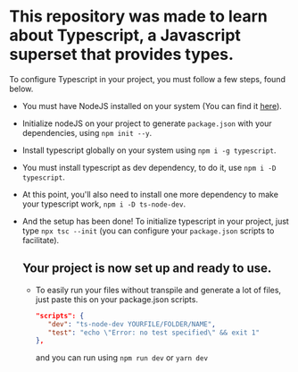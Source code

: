 # This repository was made to learn about Typescript, a Javascript superset that provides types.

To configure Typescript in your project, you must follow a few steps, found below.

- You must have NodeJS installed on your system (You can find it [here](https://nodejs.org/en/download/)).

- Initialize nodeJS on your project to generate `package.json` with your dependencies, using `npm init --y`.

- Install typescript globally on your system using `npm i -g typescript`.

- You must install typescript as dev dependency, to do it, use `npm i -D typescript`.

- At this point, you'll also need to install one more dependency to make your typescript work, `npm i -D ts-node-dev`.

- And the setup has been done! To initialize typescript in your project, just type `npx tsc --init` (you can configure your `package.json` scripts to facilitate).

  ## Your project is now set up and ready to use.
  - To easily run your files without transpile and generate a lot of files, just paste this on your package.json scripts.
     
     
     ```json
     "scripts": {
     	"dev": "ts-node-dev YOURFILE/FOLDER/NAME",
     	"test": "echo \"Error: no test specified\" && exit 1"
     },
     ```
     
     and you can run using `npm run dev` or `yarn dev`
